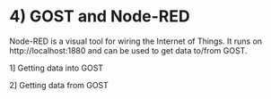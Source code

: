 # 4) GOST and Node-RED


Node-RED is a visual tool for wiring the Internet of Things. It runs on http://localhost:1880 and can be used to get data to/from GOST.

1] Getting data into GOST

2] Getting data from GOST



